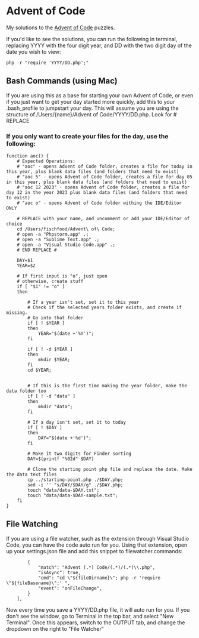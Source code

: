 # Advent of Code

My solutions to the [Advent of Code](https://adventofcode.com) puzzles.

If you'd like to see the solutions, you can run the following in terminal, replacing YYYY with the four digit year, and DD with the two digit day of the date you wish to view:

`php -r "require 'YYYY/DD.php';"`

## Bash Commands (using Mac)
If you are using this as a base for starting your own Advent of Code, or even if you just want to get your day started more quickly, add this to your .bash_profile to jumpstart your day. This will assume you are using the structure of /Users/{name}/Advent of Code/YYYY/DD.php. Look for # REPLACE

### If you only want to create your files for the day, use the following:
```
function aoc() {
	# Expected Operations:
	# "aoc" - opens Advent of Code folder, creates a file for today in this year, plus blank data files (and folders that need to exist)
	# "aoc 5" - opens Advent of Code folder, creates a file for day 05 in this year, plus blank data files (and folders that need to exist)
	# "aoc 12 2023" - opens Advent of Code folder, creates a file for day 12 in the year 2023 plus blank data files (and folders that need to exist)
	# "aoc o" - opens Advent of Code folder withing the IDE/Editor ONLY

	# REPLACE with your name, and uncomment or add your IDE/Editor of choice
    cd /Users/fischfood/Advent\ of\ Code;
    # open -a "Phpstorm.app" .;
    # open -a "Sublime Text.app" .;
    # open -a "Visual Studio Code.app" .;
    # END REPLACE #

	DAY=$1
	YEAR=$2

	# If first input is "o", just open
	# otherwise, create stuff
	if [ "$1" != "o" ]
	then

		# If a year isn't set, set it to this year
		# Check if the selected years folder exists, and create if missing.
		# Go into that folder
		if [ ! $YEAR ] 
		then
			YEAR="$(date +'%Y')";
		fi

		if [ ! -d $YEAR ]
		then
			mkdir $YEAR;
		fi
		cd $YEAR;


		# If this is the first time making the year folder, make the data folder too
		if [ ! -d "data" ]
		then
			mkdir "data";
		fi

		# If a day isn't set, set it to today
		if [ ! $DAY ]
		then
			DAY="$(date +'%d')";
		fi

		# Make it two digits for Finder sorting
		DAY=$(printf "%02d" $DAY)

		# Clone the starting point php file and replace the date. Make the data text files
		cp ../starting-point.php ./$DAY.php;
		sed -i '' "s/DAY/$DAY/g" ./$DAY.php;
		touch "data/data-$DAY.txt";
		touch "data/data-$DAY-sample.txt";
	fi
}
```

## File Watching
If you are using a file watcher, such as the extension through Visual Studio Code, you can have the code auto run for you.
Using that extension, open up your settings.json file and add this snippet to filewatcher.commands:

```"filewatcher.commands": [
        {
			"match": "Advent (.*) Code/(.*)/(.*)\\.php",
			"isAsync": true,
			"cmd": "cd \"${fileDirname}\"; php -r 'require \"${fileBasename}\";' ",
			"event": "onFileChange",
		}
    ],
```

Now every time you save a YYYY/DD.php file, it will auto run for you. If you don't see the window, go to Terminal in the top bar, and select "New Terminal". Once this appears, switch to the OUTPUT tab, and change the dropdown on the right to "File Watcher"